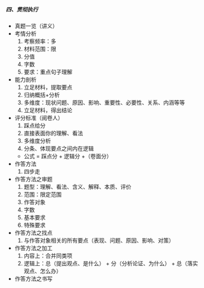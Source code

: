 ##### 四、贯彻执行
- 真题一览（讲义）
- 考情分析
	1. 考察频率：多
	1. 材料范围：限
	1. 分值
	1. 字数
	1. 要求：重点句子理解
- 能力剖析	
	1. 立足材料，提取要点
	1. 归纳概括+分析
	1. 多维度：现状问题、原因、影响、重要性、必要性、关系、内涵等等
	1. 立足材料，得出结论
- 评分标准（阅卷人）
	1. 踩点给分
	1. 直接表面你的理解、看法
	1. 多维度分析
	1. 分条、体现要点之间内在逻辑
	- 公式 = 踩点分 + 逻辑分 +（卷面分）
- 作答方法
	1. 四步走
- 作答方法之审题
	1. 题型：理解、看法、含义、解释、本质、评价
	1. 范围：限定范围
	1. 作答对象
	1. 字数
	1. 基本要求
	1. 特殊要求
- 作答方法之找点
	1. 与作答对象相关的所有要点（表现、问题、原因、影响、对策）	
- 作答方法之加工
	1. 内容上：合并同类项
	1. 逻辑上：总（提出观点、是什么） + 分（分析论证、为什么） + 总（落实观点、怎么办）
- 作答方法之书写	